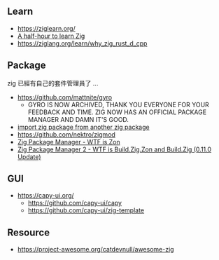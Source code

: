 
## Learn

* https://ziglearn.org/
* [A half-hour to learn Zig](https://gist.github.com/ityonemo/769532c2017ed9143f3571e5ac104e50)
* https://ziglang.org/learn/why_zig_rust_d_cpp

## Package

zig 已經有自己的套件管理員了 ...

* https://github.com/mattnite/gyro
    * GYRO IS NOW ARCHIVED, THANK YOU EVERYONE FOR YOUR FEEDBACK AND TIME. ZIG NOW HAS AN OFFICIAL PACKAGE MANAGER AND DAMN IT'S GOOD.
* [import zig package from another zig package](https://stackoverflow.com/questions/68421136/import-zig-package-from-another-zig-package)
* https://github.com/nektro/zigmod
* [Zig Package Manager - WTF is Zon](https://zig.news/edyu/zig-package-manager-wtf-is-zon-558e)
* [Zig Package Manager 2 - WTF is Build.Zig.Zon and Build.Zig (0.11.0 Update)](https://zig.news/edyu/zig-package-manager-wtf-is-zon-2-0110-update-1jo3)

## GUI

* https://capy-ui.org/
    * https://github.com/capy-ui/capy
    * https://github.com/capy-ui/zig-template

## Resource

* https://project-awesome.org/catdevnull/awesome-zig
